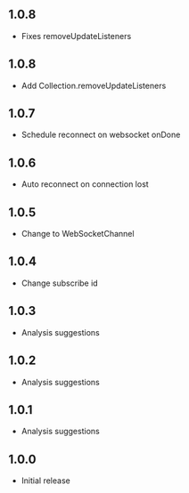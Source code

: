 ## 1.0.8
- Fixes removeUpdateListeners

## 1.0.8
- Add Collection.removeUpdateListeners

## 1.0.7
- Schedule reconnect on websocket onDone
  
## 1.0.6
- Auto reconnect on connection lost

## 1.0.5
- Change to WebSocketChannel

## 1.0.4
- Change subscribe id

## 1.0.3
- Analysis suggestions
  
## 1.0.2
- Analysis suggestions

## 1.0.1
- Analysis suggestions

## 1.0.0
- Initial release
